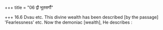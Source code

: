 +++
title = "06 द्वौ भूतसर्गौ"

+++
16.6 Dvau etc. This divine wealth has been described \[by the passage\]
'Fearlessness' etc. Now the demoniac \[wealth\], He describes :
